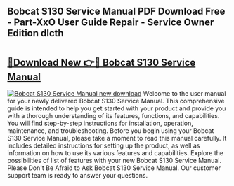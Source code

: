 ## Bobcat S130 Service Manual PDF Download Free - Part-XxO User Guide Repair - Service Owner Edition dlcth

# <h2><a href="http://bc11672.oget.top/?id=Bobcat+S130+Service+Manual">🔗Download New 👉🔴 Bobcat S130 Service Manual</a></h2>

[![Bobcat S130 Service Manual new download](https://i.imgur.com/5g1atiW.png)](http://bc11672.oget.top/?id=Bobcat+S130+Service+Manual)
Welcome to the user manual for your newly delivered Bobcat S130 Service Manual. This comprehensive guide is intended to help you get started with your product and provide you with a thorough understanding of its features, functions, and capabilities. You will find step-by-step instructions for installation, operation, maintenance, and troubleshooting. Before you begin using your Bobcat S130 Service Manual, please take a moment to read this manual carefully. It includes detailed instructions for setting up the product, as well as information on how to use its various features and capabilities. Explore the possibilities of list of features with your new Bobcat S130 Service Manual. Please Don't Be Afraid to Ask Bobcat S130 Service Manual. Our customer support team is ready to answer your questions.
